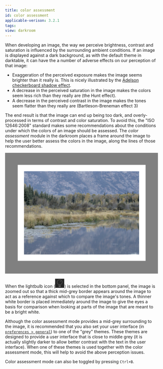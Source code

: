 ```yaml
---
title: color assessment
id: color assessment
applicable-verison: 3.2.1
tags: 
view: darkroom
---
```


When developing an image, the way we perceive brightness, contrast and saturation is influenced by the surrounding ambient conditions. If an image is displayed against a dark background, as with the default theme in darktable, it can have the a number of adverse effects on our perception of that image:

- Exaggeration of the perceived exposure makes the image seems brighter than it really is. This is nicely illustrated by the [Adelson checkerboard shadow effect](https://en.wikipedia.org/wiki/Checker_shadow_illusion).
- A decrease in the perceived saturation in the image makes the colors seem less rich than they really are (the Hunt effect).
- A decrease in the perceived contrast in the image makes the tones seem flatter than they really are (Bartleson-Breneman effect 3)

The end result is that the image can end up being too dark, and overly-processed in terms of contrast and color saturation. To avoid this, the "ISO 12646:2008" standard makes some recommendations about the conditions under which the colors of an image should be assessed. The _color assessment_ module in the darkroom places a frame around the image to help the user better assess the colors in the image, along the lines of those recommendations.

![color-assessment-overview](./color-assessment/color-assessment-overview.png#w75)

When the lightbulb icon (![bulb-icon](./color-assessment/bulb-icon.png)) is selected in the bottom panel, the image is zoomed out so that a thick mid-grey border appears around the image to act as a reference against which to compare the image's tones. A thinner white border is placed immediately around the image to give the eyes a basis for comparison when looking at parts of the image that are meant to be a bright white.

Although the color assessment mode provides a mid-grey surrounding to the image, it is recommended that you also set your user interface (in [`preferences > general`](../../../preferences-settings/general.md)) to one of the "grey" themes. These themes are designed to provide a user interface that is close to middle grey (it is actually slightly darker to allow better contrast with the text in the user interface). When one of these themes is used together with the color assessment mode, this will help to avoid the above perception issues.

Color assessment mode can also be toggled by pressing `Ctrl+B`.
